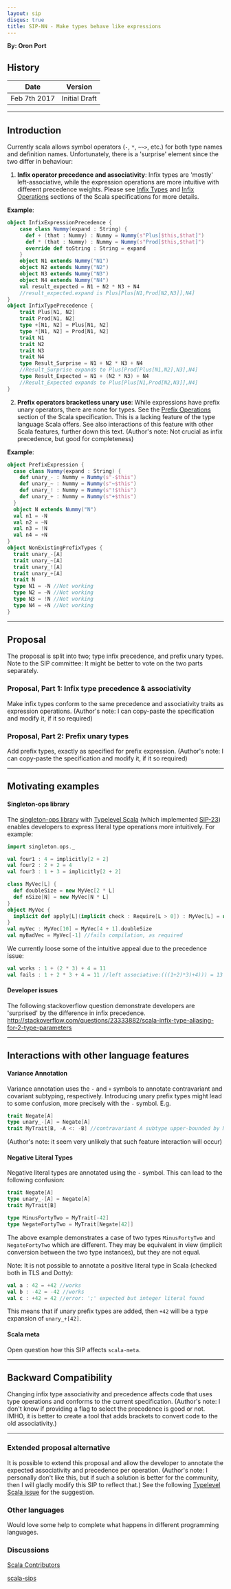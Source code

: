 ```yaml
---
layout: sip
disqus: true
title: SIP-NN - Make types behave like expressions 
---
```


**By: Oron Port**

## History

| Date          | Version          |
|---------------|------------------|
| Feb 7th 2017  | Initial Draft    |

---
## Introduction
Currently scala allows symbol operators (`-`, `*`, `~~>`, etc.) for both type names and definition names.
Unfortunately, there is a 'surprise' element since the two differ in behaviour:

1. **Infix operator precedence and associativity**: 
Infix types are 'mostly' left-associative, 
while the expression operations are more intuitive with different precedence weights.
Please see [Infix Types](http://scala-lang.org/files/archive/spec/2.12/03-types.html#infix-types) and [Infix Operations](http://scala-lang.org/files/archive/spec/2.12/06-expressions.html#infix-operations) sections of the Scala specifications for more details. 

**Example**:
```scala
object InfixExpressionPrecedence {
    case class Nummy(expand : String) {
      def + (that : Nummy) : Nummy = Nummy(s"Plus[$this,$that]")
      def * (that : Nummy) : Nummy = Nummy(s"Prod[$this,$that]")
      override def toString : String = expand
    }
    object N1 extends Nummy("N1")
    object N2 extends Nummy("N2")
    object N3 extends Nummy("N3")
    object N4 extends Nummy("N4")
    val result_expected = N1 + N2 * N3 + N4
    //result_expected.expand is Plus[Plus[N1,Prod[N2,N3]],N4]
}
object InfixTypePrecedence {
    trait Plus[N1, N2]
    trait Prod[N1, N2]
    type +[N1, N2] = Plus[N1, N2]
    type *[N1, N2] = Prod[N1, N2]
    trait N1 
    trait N2
    trait N3 
    trait N4 
    type Result_Surprise = N1 + N2 * N3 + N4
    //Result_Surprise expands to Plus[Prod[Plus[N1,N2],N3],N4]
    type Result_Expected = N1 + (N2 * N3) + N4
    //Result_Expected expands to Plus[Plus[N1,Prod[N2,N3]],N4]
}
```
2. **Prefix operators bracketless unary use**: While expressions have prefix unary operators, there are none for types. See the [Prefix Operations](http://scala-lang.org/files/archive/spec/2.12/06-expressions.html#prefix-operations) section of the Scala specification. 
This is a lacking feature of the type language Scala offers. See also interactions of this feature with other Scala features, further down this text. 
(Author's note: Not crucial as infix precedence, but good for completeness) 

**Example**:
```scala
object PrefixExpression {
  case class Nummy(expand : String) {
    def unary_- : Nummy = Nummy(s"-$this")
    def unary_~ : Nummy = Nummy(s"~$this")
    def unary_! : Nummy = Nummy(s"!$this")
    def unary_+ : Nummy = Nummy(s"+$this")
  }
  object N extends Nummy("N")
  val n1 = -N
  val n2 = ~N
  val n3 = !N
  val n4 = +N
}
object NonExistingPrefixTypes {
  trait unary_-[A]
  trait unary_~[A]
  trait unary_![A]
  trait unary_+[A]
  trait N
  type N1 = -N //Not working
  type N2 = ~N //Not working
  type N3 = !N //Not working
  type N4 = +N //Not working
}
```

---
## Proposal
The proposal is split into two; type infix precedence, and prefix unary types. Note to the SIP committee: It might be better to vote on the two parts separately.   

### Proposal, Part 1: Infix type precedence & associativity
Make infix types conform to the same precedence and associativity traits as expression operations.
(Author's note: I can copy-paste the specification and modify it, if it so required)
### Proposal, Part 2: Prefix unary types
Add prefix types, exactly as specified for prefix expression. 
(Author's note: I can copy-paste the specification and modify it, if it so required)

---

## Motivating examples

#### Singleton-ops library
The [singleton-ops library](https://github.com/fthomas/singleton-ops) with [Typelevel Scala](https://github.com/typelevel/scala) (which implemented [SIP-23](http://docs.scala-lang.org/sips/pending/42.type.html)) enables developers to express literal type operations more intuitively. 
For example: 
```scala
import singleton.ops._

val four1 : 4 = implicitly[2 + 2]
val four2 : 2 + 2 = 4
val four3 : 1 + 3 = implicitly[2 + 2]

class MyVec[L] {
  def doubleSize = new MyVec[2 * L]
  def nSize[N] = new MyVec[N * L]
}
object MyVec {
  implicit def apply[L](implicit check : Require[L > 0]) : MyVec[L] = new MyVec[L]()
}
val myVec : MyVec[10] = MyVec[4 + 1].doubleSize
val myBadVec = MyVec[-1] //fails compilation, as required
```  
We currently loose some of the intuitive appeal due to the precedence issue:
```scala
val works : 1 + (2 * 3) + 4 = 11
val fails : 1 + 2 * 3 + 4 = 11 //left associative:(((1+2)*3)+4))) = 13
```

#### Developer issues
The following stackoverflow question demonstrate developers are 'surprised' by the difference in infix precedence.
http://stackoverflow.com/questions/23333882/scala-infix-type-aliasing-for-2-type-parameters



---

## Interactions with other language features

#### Variance Annotation
Variance annotation uses the `-` and `+` symbols to annotate contravariant and covariant subtyping, respectively. Introducing unary prefix types might lead to some confusion, more precisely with the `-` symbol.
E.g.
```scala
trait Negate[A]
type unary_-[A] = Negate[A] 
trait MyTrait[B, -A <: -B] //contravariant A subtype upper-bounded by Negate[B]
```
(Author's note: it seem very unlikely that such feature interaction will occur)  

#### Negative Literal Types
Negative literal types are annotated using the `-` symbol. This can lead to the following confusion:
```scala
trait Negate[A]
type unary_-[A] = Negate[A] 
trait MyTrait[B]

type MinusFortyTwo = MyTrait[-42] 
type NegateFortyTwo = MyTrait[Negate[42]]
```
The above example demonstrates a case of two types `MinusFortyTwo` and `NegateFortyTwo` which are different. They may be equivalent in view (implicit conversion between the two type instances), but they are not equal.

Note: It is not possible to annotate a positive literal type in Scala (checked both in TLS and Dotty):
```scala
val a : 42 = +42 //works
val b : -42 = -42 //works
val c : +42 = 42 //error: ';' expected but integer literal found 
```
This means that if unary prefix types are added, then `+42` will be a type expansion of `unary_+[42]`.

#### Scala meta
Open question how this SIP affects `scala-meta`.

---

## Backward Compatibility
Changing infix type associativity and precedence affects code that uses type operations and conforms to the current specification.
(Author's note: I don't know if providing a flag to select the precedence is good or not. IMHO, it is better to create a tool that adds brackets to convert code to the old associativity.)    

---

### Extended proposal alternative
It is possible to extend this proposal and allow the developer to annotate the expected associativity and precedence per operation. 
(Author's note: I personally don't like this, but if such a solution is better for the community, then I will gladly modify this SIP to reflect that.)
See the following [Typelevel Scala issue](https://github.com/typelevel/scala/issues/69) for the suggestion.

### Other languages
Would love some help to complete what happens in different programming languages.

### Discussions
[Scala Contributors](https://contributors.scala-lang.org/t/sip-nn-make-infix-type-alias-precedence-like-expression-operator-precedence/471)

[scala-sips](https://groups.google.com/forum/#!topic/scala-sips/ARVf1RLDw9U)
